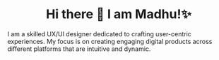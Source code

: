
<h1 align="center">Hi there 👋 I am Madhu!✨</h1>
 <p>
              I am a skilled UX/UI designer dedicated to crafting user-centric
              experiences. My focus is on creating engaging digital products
              across different platforms that are intuitive and dynamic.
            </p>
<!--
**anoncoderin/anoncoderin** is a ✨ _special_ ✨ repository because its `README.md` (this file) appears on your GitHub profile.

Here are some ideas to get you started:

- 🔭 I’m currently working on ...
- 🌱 I’m currently learning ...
- 👯 I’m looking to collaborate on ...
- 🤔 I’m looking for help with ...
- 💬 Ask me about ...
- 📫 How to reach me: ...
- 😄 Pronouns: ...
- ⚡ Fun fact: ...
-->
